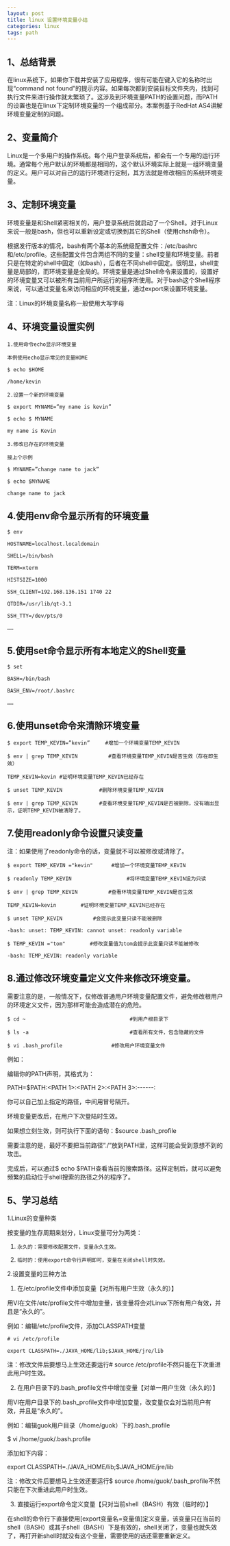 ```yaml
---
layout: post
title: linux 设置环境变量小结
categories: linux
tags: path
---
```


## 1、总结背景

在linux系统下，如果你下载并安装了应用程序，很有可能在键入它的名称时出现“command not found”的提示内容。如果每次都到安装目标文件夹内，找到可执行文件来进行操作就太繁琐了。这涉及到环境变量PATH的设置问题，而PATH的设置也是在linux下定制环境变量的一个组成部分。本案例基于RedHat AS4讲解环境变量定制的问题。

## 2、变量简介

Linux是一个多用户的操作系统。每个用户登录系统后，都会有一个专用的运行环境。通常每个用户默认的环境都是相同的，这个默认环境实际上就是一组环境变量的定义。用户可以对自己的运行环境进行定制，其方法就是修改相应的系统环境变量。

## 3、定制环境变量

环境变量是和Shell紧密相关的，用户登录系统后就启动了一个Shell。对于Linux来说一般是bash，但也可以重新设定或切换到其它的Shell（使用chsh命令）。

根据发行版本的情况，bash有两个基本的系统级配置文件：/etc/bashrc和/etc/profile。这些配置文件包含两组不同的变量：shell变量和环境变量。前者只是在特定的shell中固定（如bash），后者在不同shell中固定。很明显，shell变量是局部的，而环境变量是全局的。环境变量是通过Shell命令来设置的，设置好的环境变量又可以被所有当前用户所运行的程序所使用。对于bash这个Shell程序来说，可以通过变量名来访问相应的环境变量，通过export来设置环境变量。

注：Linux的环境变量名称一般使用大写字母

## 4、环境变量设置实例

	1.使用命令echo显示环境变量

	本例使用echo显示常见的变量HOME

	$ echo $HOME  

	/home/kevin

	2.设置一个新的环境变量

	$ export MYNAME=”my name is kevin”

	$ echo $ MYNAME

	my name is Kevin

	3.修改已存在的环境变量

	接上个示例

	$ MYNAME=”change name to jack”

	$ echo $MYNAME

	change name to jack

## 4.使用env命令显示所有的环境变量

	$ env

	HOSTNAME=localhost.localdomain

	SHELL=/bin/bash

	TERM=xterm

	HISTSIZE=1000

	SSH_CLIENT=192.168.136.151 1740 22

	QTDIR=/usr/lib/qt-3.1

	SSH_TTY=/dev/pts/0

	……

## 5.使用set命令显示所有本地定义的Shell变量

	$ set

	BASH=/bin/bash

	BASH_ENV=/root/.bashrc

	……

## 6.使用unset命令来清除环境变量

	$ export TEMP_KEVIN=”kevin”     #增加一个环境变量TEMP_KEVIN

	$ env | grep TEMP_KEVIN          #查看环境变量TEMP_KEVIN是否生效（存在即生效）

	TEMP_KEVIN=kevin #证明环境变量TEMP_KEVIN已经存在

	$ unset TEMP_KEVIN            #删除环境变量TEMP_KEVIN

	$ env | grep TEMP_KEVIN       #查看环境变量TEMP_KEVIN是否被删除，没有输出显示，证明TEMP_KEVIN被清除了。

## 7.使用readonly命令设置只读变量

注：如果使用了readonly命令的话，变量就不可以被修改或清除了。

	$ export TEMP_KEVIN ="kevin"      #增加一个环境变量TEMP_KEVIN

	$ readonly TEMP_KEVIN                  #将环境变量TEMP_KEVIN设为只读

	$ env | grep TEMP_KEVIN          #查看环境变量TEMP_KEVIN是否生效

	TEMP_KEVIN=kevin        #证明环境变量TEMP_KEVIN已经存在

	$ unset TEMP_KEVIN          #会提示此变量只读不能被删除

	-bash: unset: TEMP_KEVIN: cannot unset: readonly variable

	$ TEMP_KEVIN ="tom"        #修改变量值为tom会提示此变量只读不能被修改

	-bash: TEMP_KEVIN: readonly variable

## 8.通过修改环境变量定义文件来修改环境变量。

需要注意的是，一般情况下，仅修改普通用户环境变量配置文件，避免修改根用户的环境定义文件，因为那样可能会造成潜在的危险。

	$ cd ~                                  #到用户根目录下

	$ ls -a                                 #查看所有文件，包含隐藏的文件

	$ vi .bash_profile                #修改用户环境变量文件

例如：

编辑你的PATH声明，其格式为：

PATH=$PATH:<PATH 1>:<PATH 2>:<PATH 3>:------:<PATH N>

你可以自己加上指定的路径，中间用冒号隔开。

环境变量更改后，在用户下次登陆时生效。

如果想立刻生效，则可执行下面的语句：$source .bash_profile

需要注意的是，最好不要把当前路径”./”放到PATH里，这样可能会受到意想不到的攻击。

完成后，可以通过$ echo $PATH查看当前的搜索路径。这样定制后，就可以避免频繁的启动位于shell搜索的路径之外的程序了。

## 5、学习总结

1.Linux的变量种类

按变量的生存周期来划分，Linux变量可分为两类：

1.     永久的：需要修改配置文件，变量永久生效。

2.     临时的：使用export命令行声明即可，变量在关闭shell时失效。

2.设置变量的三种方法

1. 在/etc/profile文件中添加变量【对所有用户生效（永久的）】

用VI在文件/etc/profile文件中增加变量，该变量将会对Linux下所有用户有效，并且是“永久的”。

例如：编辑/etc/profile文件，添加CLASSPATH变量

	# vi /etc/profile

	export CLASSPATH=./JAVA_HOME/lib;$JAVA_HOME/jre/lib

注：修改文件后要想马上生效还要运行# source /etc/profile不然只能在下次重进此用户时生效。

2. 在用户目录下的.bash_profile文件中增加变量【对单一用户生效（永久的）】

用VI在用户目录下的.bash_profile文件中增加变量，改变量仅会对当前用户有效，并且是“永久的”。

例如：编辑guok用户目录（/home/guok）下的.bash_profile

$ vi /home/guok/.bash.profile

添加如下内容：

export CLASSPATH=./JAVA_HOME/lib;$JAVA_HOME/jre/lib

注：修改文件后要想马上生效还要运行$ source /home/guok/.bash_profile不然只能在下次重进此用户时生效。

3. 直接运行export命令定义变量【只对当前shell（BASH）有效（临时的）】

在shell的命令行下直接使用[export变量名=变量值]定义变量，该变量只在当前的shell（BASH）或其子shell（BASH）下是有效的，shell关闭了，变量也就失效了，再打开新shell时就没有这个变量，需要使用的话还需要重新定义。

